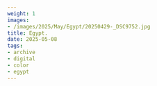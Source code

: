 ```yaml
---
weight: 1
images:
- /images/2025/May/Egypt/20250429-_DSC9752.jpg
title: Egypt.
date: 2025-05-08
tags:
- archive
- digital
- color
- egypt
---
```


